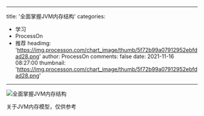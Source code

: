 
---
title: '全面掌握JVM内存结构'
categories: 
 - 学习
 - ProcessOn
 - 推荐
headimg: 'https://img.processon.com/chart_image/thumb/5f72b99a07912952ebfdad28.png'
author: ProcessOn
comments: false
date: 2021-11-16 08:27:00
thumbnail: 'https://img.processon.com/chart_image/thumb/5f72b99a07912952ebfdad28.png'
---

<div>   
<img class="thumb" alt="全面掌握JVM内存结构" src="https://img.processon.com/chart_image/thumb/5f72b99a07912952ebfdad28.png" referrerpolicy="no-referrer">
<p>关于JVM内存模型，仅供参考</p>  
</div>
            